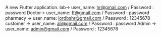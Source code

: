 

A new Flutter application.
lab-> user_name: hr@gmail.com / Password : password
Doctor-> user_name: ff@gmail.com / Password : password
pharmacy -> user_name: lordbshr@gmail.com / Password : 12345678
customer -> user_name: ali@gmail.com / Password : password
Admin ->  user_name: admin@gmail.com / Password : 12345678
